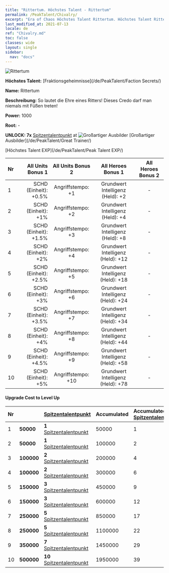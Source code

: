 ```yaml
---
title: "Rittertum. Höchstes Talent - Rittertum"
permalink: /PeakTalent/Chivalry/
excerpt: "Era of Chaos Höchstes Talent Rittertum. Höchstes Talent Rittertum. Rittertum"
last_modified_at: 2021-07-13
locale: de
ref: "Chivalry.md"
toc: false
classes: wide
layout: single
sidebar:
  nav: "docs"
---
```


  ![Rittertum](/images/pt/talent_3006.png)

  **Höchstes Talent:** [Fraktionsgeheimnisse](/de/PeakTalent/Faction Secrets/)

  **Name:** Rittertum

  **Beschreibung:** So lautet die Ehre eines Ritters! Dieses Credo darf man niemals mit Füßen treten!

  **Power:** 1000

  **Root:** -

  **UNLOCK: 7x** [Spitzentalentpunkt](/ItemsDE/con_934/) at ![Großartiger Ausbilder](/images/pt/talent_3001.png) [Großartiger Ausbilder](/de/PeakTalent/Great Trainer/)

  [Höchstes Talent EXP](/de/PeakTalent/Peak Talent EXP/)

  | Nr | All Units Bonus 1 | All Units Bonus 2 | All Heroes Bonus 1 | All Heroes Bonus 2 |
  |:---|--------------:|:-------------:|:-------------:|:-------------:|
  | 1 | SCHD (Einheit): +0.5% | Angriffstempo: +1 | Grundwert Intelligenz (Held): +2 | - |
  | 2 | SCHD (Einheit): +1% | Angriffstempo: +2 | Grundwert Intelligenz (Held): +4 | - |
  | 3 | SCHD (Einheit): +1.5% | Angriffstempo: +3 | Grundwert Intelligenz (Held): +8 | - |
  | 4 | SCHD (Einheit): +2% | Angriffstempo: +4 | Grundwert Intelligenz (Held): +12 | - |
  | 5 | SCHD (Einheit): +2.5% | Angriffstempo: +5 | Grundwert Intelligenz (Held): +18 | - |
  | 6 | SCHD (Einheit): +3% | Angriffstempo: +6 | Grundwert Intelligenz (Held): +24 | - |
  | 7 | SCHD (Einheit): +3.5% | Angriffstempo: +7 | Grundwert Intelligenz (Held): +34 | - |
  | 8 | SCHD (Einheit): +4% | Angriffstempo: +8 | Grundwert Intelligenz (Held): +44 | - |
  | 9 | SCHD (Einheit): +4.5% | Angriffstempo: +9 | Grundwert Intelligenz (Held): +58 | - |
  | 10 | SCHD (Einheit): +5% | Angriffstempo: +10 | Grundwert Intelligenz (Held): +78 | - |


#### Upgrade Cost to Level Up

  | Nr | <i class="fas fa-coins"/> | [Spitzentalentpunkt](/ItemsDE/con_934/) | Accumulated <i class="fas fa-coins"/> | Accumulated [Spitzentalentpunkt](/ItemsDE/con_934/) |
  |:---|:--------------|:-------------|:-------------|:-------------|
  | 1 | **50000** | **1** [Spitzentalentpunkt](/ItemsDE/con_934/) | 50000 | 1 |
  | 2 | **50000** | **1** [Spitzentalentpunkt](/ItemsDE/con_934/) | 100000 | 2 |
  | 3 | **100000** | **2** [Spitzentalentpunkt](/ItemsDE/con_934/) | 200000 | 4 |
  | 4 | **100000** | **2** [Spitzentalentpunkt](/ItemsDE/con_934/) | 300000 | 6 |
  | 5 | **150000** | **3** [Spitzentalentpunkt](/ItemsDE/con_934/) | 450000 | 9 |
  | 6 | **150000** | **3** [Spitzentalentpunkt](/ItemsDE/con_934/) | 600000 | 12 |
  | 7 | **250000** | **5** [Spitzentalentpunkt](/ItemsDE/con_934/) | 850000 | 17 |
  | 8 | **250000** | **5** [Spitzentalentpunkt](/ItemsDE/con_934/) | 1100000 | 22 |
  | 9 | **350000** | **7** [Spitzentalentpunkt](/ItemsDE/con_934/) | 1450000 | 29 |
  | 10 | **500000** | **10** [Spitzentalentpunkt](/ItemsDE/con_934/) | 1950000 | 39 |
